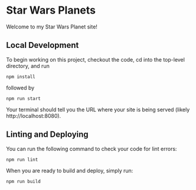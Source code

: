 # Star Wars Planets

Welcome to my Star Wars Planet site!

## Local Development

To begin working on this project, checkout the code, cd into the top-level directory, and run
```
npm install
```
followed by
```
npm run start
```
Your terminal should tell you the URL where your site is being served (likely http://localhost:8080).


## Linting and Deploying

You can run the following command to check your code for lint errors:
```
npm run lint
```

When you are ready to build and deploy, simply run:
```
npm run build
```
